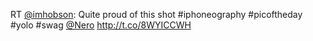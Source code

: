 RT <a href="http://twitter.com/imhobson">@imhobson</a>: Quite proud of this shot #iphoneography #picoftheday #yolo #swag <a href="http://twitter.com/Nero">@Nero</a> <a href="http://t.co/8WYICCWH">http://t.co/8WYICCWH</a>